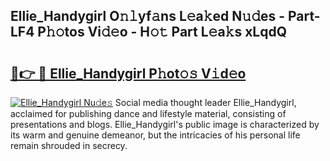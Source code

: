 ## Ellie_Handygirl O𝚗𝚕yf𝚊ns L𝚎a𝚔ed N𝚞𝚍es - Part-LF4 P𝚑𝚘tos Vi𝚍𝚎o - H𝚘𝚝 Part L𝚎a𝚔s xLqdQ

# <h2><a href="http://kf1bha.oniu.top/?m=Ellie_Handygirl">🔗👉 🔴 Ellie_Handygirl P𝚑ot𝚘𝚜 V𝚒d𝚎o</a></h2>

[![Ellie_Handygirl Nu𝚍e𝚜](https://i.imgur.com/0qMVB7G.gif)](http://kf1bha.oniu.top/?m=Ellie_Handygirl)
Social media thought leader Ellie_Handygirl, acclaimed for publishing dance and lifestyle material, consisting of presentations and blogs. Ellie_Handygirl's public image is characterized by its warm and genuine demeanor, but the intricacies of his personal life remain shrouded in secrecy.  
